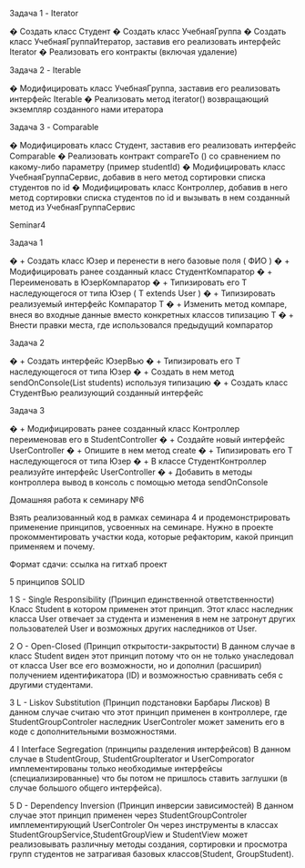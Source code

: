 Задача 1 - Iterator

� Создать класс Студент
� Создать класс УчебнаяГруппа
� Создать класс УчебнаяГруппаИтератор, заставив его реализовать интерфейс Iterator
� Реализовать его контракты (включая удаление)

Задача 2 - Iterable

� Модифицировать класс УчебнаяГруппа, заставив его реализовать интерфейс Iterable
� Реализовать метод iterator() возвращающий экземпляр созданного нами итератора

Задача 3 - Comparable

� Модифицировать класс Студент, заставив его реализовать интерфейс Comparable
� Реализовать контракт compareTo () со сравнением по какому-либо параметру (пример studentId)
� Модифицировать класс УчебнаяГруппаСервис, добавив в него метод сортировки списка студентов по id
� Модифицировать класс Контроллер, добавив в него метод сортировки списка студентов по id и вызывать в нем
созданный метод из УчебнаяГруппаСервис

Seminar4

Задача 1

� + Создать класс Юзер и перенести в него базовые поля ( ФИО )
� + Модифицировать ранее созданный класс СтудентКомпаратор
� + Переименовать в ЮзерКомпаратор
� + Типизировать его T наследующегося от типа Юзер ( T extends User )
� + Типизировать реализуемый интерфейс Компаратор T
� + Изменить метод компаре, внеся во входные данные вместо конкретных классов типизацию T
� + Внести правки места, где использовался предыдущий компаратор

Задача 2

� + Создать интерфейс ЮзерВью
� + Типизировать его T наследующегося от типа Юзер
� + Создать в нем метод sendOnConsole(List students) используя типизацию
� + Создать класс СтудентВью реализующий созданный интерфейс

Задача 3

� + Модифицировать ранее созданный класс Контроллер переименовав его в StudentController
� + Создайте новый интерфейс UserController
� + Опишите в нем метод create
� + Типизировать его T наследующегося от типа Юзер
� + В классе СтудентКонтроллер реализуйте интерфейс UserController
� + Добавить в методы контроллера вывод в консоль с помощью метода sendOnConsole


Домашняя работа к семинару №6

Взять реализованный код в рамках семинара 4
и продемонстрировать применение принципов, усвоенных на семинаре.
Нужно в проекте прокомментировать участки кода,
которые рефакторим, какой принцип применяем и почему.

Формат сдачи: ссылка на гитхаб проект

5 принципов SOLID

1 S - Single Responsibility (Принцип единственной ответственности)
Класс Student в котором применен этот принцип.
Этот класс наследник класса User отвечает за студента и изменения в нем
не затронут других пользователей User и возможных других наследников от User.

2 O - Open-Closed (Принцип открытости-закрытости)
В данном случае в класс Student виден этот принцип потому что
он не только унаследовал от класса User все его возможности,
но и дополнил (расширил) получением идентификатора (ID) и возможностью
сравнивать себя с другими студентами.

3 L - Liskov Substitution (Принцип подстановки Барбары Лисков)
В данном случае считаю что этот принцип применен в контроллере,
где StudentGroupControler наследник UserControler может заменить его
в коде с дополнительными возможностями.

4 I Interface Segregation (принципы разделения интерфейсов)
В данном случае в StudentGroup, StudentGroupIterator и
UserComporator имплементированы только необходимые
интерфейсы (специализированные) что бы потом не пришлось
ставить заглушки (в случае большого общего интерфейса).

5 D - Dependency Inversion (Принцип инверсии зависимостей)
В данном случае этот принцип применен через
StudentGroupControler имплементирующий UserControler
Он через инструменты в классах StudentGroupService,StudentGroupView
и StudentView может реализовывать различныу методы
создания, сортировки и просмотра групп студентов не затрагивая
базовых классов(Student, GroupStudent).
